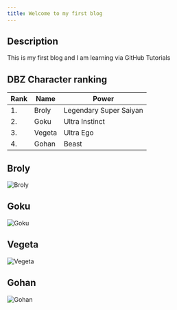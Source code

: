 ```yaml
---
title: Welcome to my first blog
---
```

## Description
This is my first blog and I am learning via GitHub Tutorials
## DBZ Character ranking

| Rank | Name   | Power
|------|--------|------------------------
| 1.   | Broly  | Legendary Super Saiyan
| 2.   | Goku   | Ultra Instinct
| 3.   | Vegeta | Ultra Ego
| 4.   | Gohan  | Beast
## Broly
![Broly](https://github.com/user-attachments/assets/be456419-2a32-416b-8099-f090920f7bda)
## Goku
![Goku](https://github.com/user-attachments/assets/2fb2484a-41b3-4688-95c2-5ca85f763598)
## Vegeta
![Vegeta](https://github.com/user-attachments/assets/d1c97c90-1773-467a-b6b3-bd92b7ca9503)
## Gohan
![Gohan](https://github.com/user-attachments/assets/a3f2ad93-21dc-4610-a614-3cb049b4a698)
